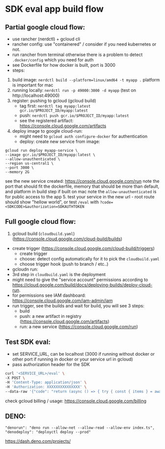 # SDK eval app build flow

## Partial google cloud flow:
- use rancher (nerdctl) + gcloud cli
- rancher config: use "containered" / consider if you need kubernetes or not.
- run rancher from terminal otherwise there is a problem to detect `.docker/config` which you need for auth
- see Dockerfile for how docker is built, port is 3000
- steps:
1. build image: `nerdctl build --platform=linux/amd64 -t myapp .`
platform is important for mac 
2. running locally: `nerdctl run -p 49000:3000 -d myapp` (test on http://localhost:49000)
3. register: pushing to gcloud (gcloud build)
    - tag first: `nerdctl tag myapp:latest gcr.io/$PROJECT_ID/myapp:latest`
    - push: `nerdctl push gcr.io/$PROJECT_ID/myapp:latest`
    - see the registered artifact: https://console.cloud.google.com/artifacts
4. deploy image to google cloud-run:
    - might need to `gcloud auth configure-docker` for authentication
    - deploy: create new service from image:
  ```
  gcloud run deploy myapp-service \
  --image gcr.io/$PROJECT_ID/myapp:latest \
  --allow-unauthenticated \
  --region us-central1 \
  --port 3000 \
  --memory 2G
  ```
  see the new service created: https://console.cloud.google.com/run
  note the port that should fit the dockerfile, memory that should be more than default, and platform in build step if built on mac
  note the `allow-unauthenticated` is for public access to the app 
5. test your service in the new url - root route should show "hellow world", or test `/eval` with `?code=<SDKCODE>&authorization=SDKAUTHTOKEN`

## Full google cloud flow:

1. gcloud build (`cloudbuild.yaml`) (https://console.cloud.google.com/cloud-build/builds)
- create trigger (https://console.cloud.google.com/cloud-build/triggers)
    - create trigger
    - choose: detect config automatically for it to pick the `cloudbuild.yaml`
    - choose trigger hook (push to branch / etc..)
- gcloudn run:
 - 3rd step in `cloudbuild.yaml` is the deployment
 - might need to give the "service account" permissions according to https://cloud.google.com/build/docs/deploying-builds/deploy-cloud-run. 
 - for permissions see IAM dashboard: https://console.cloud.google.com/iam-admin/iam
- run trigger, see the builds and wait for build, you will see 3 steps:
    - build
    - push: a new artifact in registry (https://console.cloud.google.com/artifacts)
    - run: a new service (https://console.cloud.google.com/run)

## Test SDK eval:
- set SERVICE_URL, can be localhost (3000 if running without docker or other port if running in docker or your service url in gcloud)
- pass authorization header for the SDK
```bash
curl '<SERVICE_URL>/eval' \
-X POST \
-H 'Content-Type: application/json' \
-H 'Authorization: XXXXXXXXXXXXXXX' \
--data-raw '{"code": "return (async () => { try { const { items } = await wixClient.stores.products.queryProducts().find(); return items; } catch (e) { console.error(e); throw e; } })();"}'
```

check gcloud billing / usage: 
https://console.cloud.google.com/billing

## DENO:

```
"denorun": "deno run --allow-net --allow-read --allow-env index.ts",
"denodeploy": "deployctl deploy --prod"
```

https://dash.deno.com/projects/

